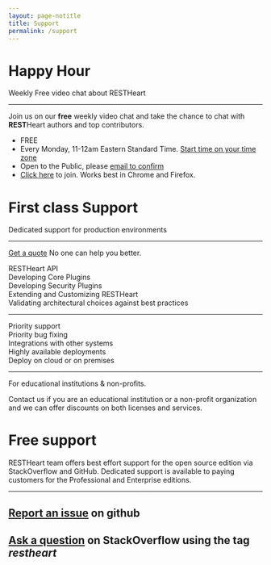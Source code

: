 ```yaml
---
layout: page-notitle
title: Support
permalink: /support
---
```


<div class="alert mb-2" role="alert">
    <h1><span class="far fa-comment-dots mr-2 text-success"></span>Happy Hour</h1>
    <p class="lead">Weekly Free video chat about RESTHeart</p>
    <hr class="mt-1 mb-4">
    <p class="mb-4">
        Join us on our <span class="text-success"><strong>free</strong></span> weekly video chat and take the chance to chat with <strong>REST</strong>Heart authors and top contributors.
    </p>
    <ul class="fa-ul">
        <li><span class="fa-li fa fa-dollar-sign font-weight-light"></span>FREE</li>
        <li><span class="fa-li fa fa-hourglass font-weight-light"></span>Every Monday, 11-12am Eastern Standard Time. <a class="small" href="https://www.thetimezoneconverter.com/?t=11%3A00%20am&tz=Eastern%20Standard%20Time%20(EST)&" target="_black">Start time on your time zone</a></li>
        <li><span class="fa-li fa fa-envelope font-weight-light"></span>Open to the Public, please <a href="mailto:ask@restheart.org?subject=Happy%20Hour%20RSVP">email to confirm</a></li>
        <li><span class="fa-li fa fa-video font-weight-light"></span><a href="https://whereby.com/restheart" target="_blank">Click here</a> to join. Works best in Chrome and Firefox.
        </li>
    </ul>
</div>

<div class="alert" role="alert">
    <h1><span class="far fa-check-circle text-success mr-2"></span>First class Support</h1>
    <p class="lead">
        Dedicated support for production environments
    </p>
    <hr class="mt-1 mb-4">
    <p class="lead">
        <a href="mailto:ask@restheart.org?subject=RESTHeart professional services inquiry" class="btn btn-primary mr-2">Get a quote</a>
        No one can help you better.
    </p>
</div>

<div class="row jumbotron bg-red text-white">
    <div class="col-lg-4 col-12 lead">
        <div class="mb-1">RESTHeart API</div>
        <div class="mb-1">Developing Core Plugins</div>
        <div class="mb-1">Developing Security Plugins</div>
        <div class="mb-1">Extending and Customizing RESTHeart</div>
        <div>Validating architectural choices against best practices</div>
    </div>
    <div class="col-lg-4 col-12 lead">
        <hr class="d-lg-none my-3"/>
        <div class="mb-1">Priority support</div>
        <div class="mb-1">Priority bug fixing</div>
        <div class="mb-1">Integrations with other systems</div>
        <div class="mb-1">Highly available deployments</div>
        <div>Deploy on cloud or on premises</div>
    </div>
    <div class="col-lg-4 col-12 lead">
        <hr class="d-lg-none my-3"/>
        <p class="mb-1">For educational institutions & non-profits.</p>
        <p>Contact us if you are an educational institution or a non-profit organization and we can offer discounts on both licenses and services.</p>
    </div>
</div>

<div class="alert" role="alert">
    <h1><span class="fab fa-github mr-2"></span>Free support</h1>
    <p class="lead">
        RESTHeart team offers best effort support for the open source edition via StackOverflow and GitHub. Dedicated support is available to paying customers for the Professional and Enterprise editions. 
    </p>
    <hr class="mt-1 mb-4">
    <h2>
        <a href="https://github.com/SoftInstigate/restheart/issues/new" class="btn btn-primary mr-2">Report an issue</a> on github
    </h2>
    <h2>
        <a href="https://stackoverflow.com/questions/tagged/restheart" class="btn btn-primary mr-2">Ask a question</a> on StackOverflow using the tag <i>restheart</i>
    </h2>
</div>